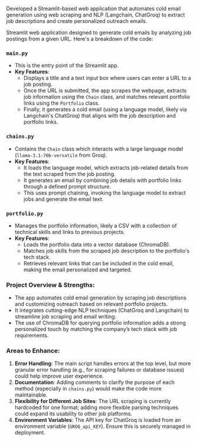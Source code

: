 Developed a Streamlit-based web application that automates cold email generation using web scraping and NLP (Langchain, ChatGroq) to extract job descriptions and create personalized outreach emails.

Streamlit web application designed to generate cold emails by analyzing job postings from a given URL. Here's a breakdown of the code:

### `main.py`
- This is the entry point of the Streamlit app.
- **Key Features**:
  - Displays a title and a text input box where users can enter a URL to a job posting.
  - Once the URL is submitted, the app scrapes the webpage, extracts job information using the `Chain` class, and matches relevant portfolio links using the `Portfolio` class.
  - Finally, it generates a cold email (using a language model, likely via Langchain's ChatGroq) that aligns with the job description and portfolio links.

### `chains.py`
- Contains the `Chain` class which interacts with a large language model (`llama-3.1-70b-versatile` from Groq).
- **Key Features**:
  - It loads the language model, which extracts job-related details from the text scraped from the job posting.
  - It generates an email by combining job details with portfolio links through a defined prompt structure.
  - This uses prompt chaining, invoking the language model to extract jobs and generate the email text.

### `portfolio.py`
- Manages the portfolio information, likely a CSV with a collection of technical skills and links to previous projects.
- **Key Features**:
  - Loads the portfolio data into a vector database (ChromaDB).
  - Matches job skills from the scraped job description to the portfolio's tech stack.
  - Retrieves relevant links that can be included in the cold email, making the email personalized and targeted.

### **Project Overview & Strengths**:
- The app automates cold email generation by scraping job descriptions and customizing outreach based on relevant portfolio projects.
- It integrates cutting-edge NLP techniques (ChatGroq and Langchain) to streamline job scraping and email writing.
- The use of ChromaDB for querying portfolio information adds a strong personalized touch by matching the company’s tech stack with job requirements.

### **Areas to Enhance**:
1. **Error Handling**: The main script handles errors at the top level, but more granular error handling (e.g., for scraping failures or database issues) could help improve user experience.
2. **Documentation**: Adding comments to clarify the purpose of each method (especially in `chains.py`) would make the code more maintainable.
3. **Flexibility for Different Job Sites**: The URL scraping is currently hardcoded for one format; adding more flexible parsing techniques could expand its usability to other job platforms.
4. **Environment Variables**: The API key for ChatGroq is loaded from an environment variable (`GROQ_api_KEY`). Ensure this is securely managed in deployment.


